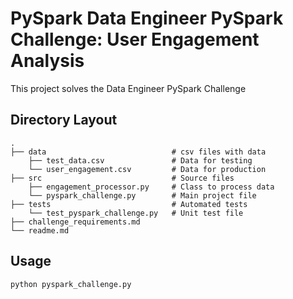 # PySpark Data Engineer PySpark Challenge: User Engagement Analysis

This project solves the Data Engineer PySpark Challenge

## Directory Layout
    .
    ├── data                            # csv files with data
        ├── test_data.csv               # Data for testing
        └── user_engagement.csv         # Data for production
    ├── src                             # Source files
        ├── engagement_processor.py     # Class to process data
        └── pyspark_challenge.py        # Main project file 
    ├── tests                           # Automated tests
        └── test_pyspark_challenge.py   # Unit test file
    ├── challenge_requirements.md
    └── readme.md

## Usage
```cli
python pyspark_challenge.py
```
